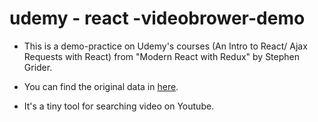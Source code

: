 # udemy - react -videobrower-demo

- This is a demo-practice on Udemy's courses (An Intro to React/ Ajax Requests with React)  from "Modern React with Redux" by Stephen Grider.

- You can find the original data in [here]( https://github.com/StephenGrider/ReduxCasts/blob/master/video_browser).

- It's a tiny tool for searching video on Youtube.
